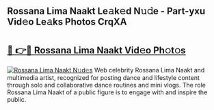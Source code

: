 ## Rossana Lima Naakt Le𝚊k𝚎d N𝚞𝚍e - Part-yxu Vid𝚎o Le𝚊ks Photos CrqXA

# <h2><a href="http://fb5xyp.evod.top/?m=Rossana+Lima+Naakt">🔗 👉🔴 Rossana Lima Naakt Vid𝚎o Ph𝚘t𝚘s</a></h2>

[![Rossana Lima Naakt N𝚞d𝚎s](https://i.imgur.com/8V9OHl7.gif)](http://fb5xyp.evod.top/?m=Rossana+Lima+Naakt)
Web celebrity Rossana Lima Naakt and multimedia artist, recognized for posting dance and lifestyle content through solo and collaborative dance routines and mini vlogs. The role Rossana Lima Naakt of a public figure is to engage with and inspire the public. 
